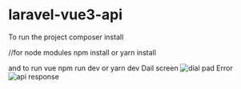 # laravel-vue3-api
To run the project 
composer install


//for node modules
npm install or yarn install


and to run vue
npm run dev or yarn dev
Dail screen
![dial pad](https://github.com/vamshikrishnaakula/laravel-vue3-api/assets/96808439/1a8a5fcf-c6b0-4ae6-a3e6-bd468700e9c9)
Error 
![api response](https://github.com/vamshikrishnaakula/laravel-vue3-api/assets/96808439/ae730423-a528-4266-830a-4b5575c4cd11)
